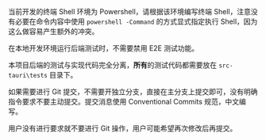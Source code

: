 当前开发的终端 Shell 环境为 Powershell，请根据该环境编写终端 Shell，注意没有必要在命令内容中使用 `powershell -Command` 的方式显式指定执行 Shell，因为这么做容易产生额外的冲突。

在本地开发环境运行后端测试时，不需要禁用 E2E 测试功能。

本项目后端的测试与实现代码完全分离，**所有**的测试代码都需要放在 `src-tauri\tests` 目录下。

如果需要进行 Git 提交，不需要开独立分支，直接在主分支上提交即可，没有明确指令要求不要主动提交。提交消息使用 Conventional Commits 规范，中文编写。

用户没有进行要求就不要进行 Git 操作，用户可能希望再次修改后再提交。